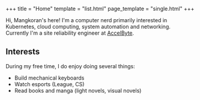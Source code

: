 +++
title = "Home"
template = "list.html"
page_template = "single.html"
+++

Hi, Mangkoran's here! I'm a computer nerd primarily interested in Kubernetes,
cloud computing, system automation and networking. Currently I'm a site
reliability engineer at [AccelByte](https://accelbyte.io/).

## Interests

During my free time, I do enjoy doing several things:

- Build mechanical keyboards
- Watch esports (League, CS)
- Read books and manga (light novels, visual novels)
